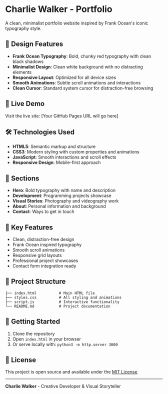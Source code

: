 # Charlie Walker - Portfolio

A clean, minimalist portfolio website inspired by Frank Ocean's iconic typography style.

## 🎨 Design Features

- **Frank Ocean Typography**: Bold, chunky red typography with clean black shadows
- **Minimalist Design**: Clean white background with no distracting elements
- **Responsive Layout**: Optimized for all device sizes
- **Smooth Animations**: Subtle scroll animations and interactions
- **Clean Cursor**: Standard system cursor for distraction-free browsing

## 🚀 Live Demo

Visit the live site: [Your GitHub Pages URL will go here]

## 🛠️ Technologies Used

- **HTML5**: Semantic markup and structure
- **CSS3**: Modern styling with custom properties and animations
- **JavaScript**: Smooth interactions and scroll effects
- **Responsive Design**: Mobile-first approach

## 📱 Sections

- **Hero**: Bold typography with name and description
- **Development**: Programming projects showcase
- **Visual Stories**: Photography and videography work
- **About**: Personal information and background
- **Contact**: Ways to get in touch

## 🎯 Key Features

- Clean, distraction-free design
- Frank Ocean inspired typography
- Smooth scroll animations
- Responsive grid layouts
- Professional project showcases
- Contact form integration ready

## 📂 Project Structure

```
├── index.html          # Main HTML file
├── styles.css          # All styling and animations
├── script.js           # Interactive functionality
└── README.md           # Project documentation
```

## 🚀 Getting Started

1. Clone the repository
2. Open `index.html` in your browser
3. Or serve locally with: `python3 -m http.server 3000`

## 📝 License

This project is open source and available under the [MIT License](LICENSE).

---

**Charlie Walker** - Creative Developer & Visual Storyteller
